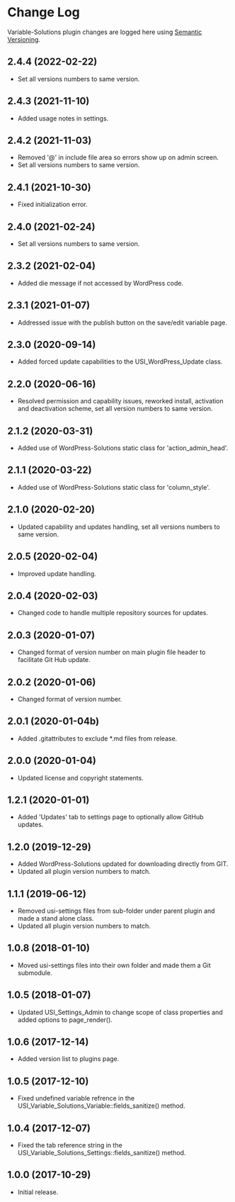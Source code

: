 # Change Log #

Variable-Solutions plugin changes are logged here using <a href="http://semver.org/">Semantic Versioning</a>.

## 2.4.4 (2022-02-22) ##
* Set all versions numbers to same version.

## 2.4.3 (2021-11-10) ##
* Added usage notes in settings.

## 2.4.2 (2021-11-03) ##
* Removed '@' in include file area so errors show up on admin screen.
* Set all versions numbers to same version.

## 2.4.1 (2021-10-30) ##
* Fixed initialization error.

## 2.4.0 (2021-02-24) ##
* Set all versions numbers to same version.

## 2.3.2 (2021-02-04) ##
* Added die message if not accessed by WordPress code.

## 2.3.1 (2021-01-07) ##
* Addressed issue with the publish button on the save/edit variable page.

## 2.3.0 (2020-09-14) ##
* Added forced update capabilities to the USI_WordPress_Update class.

## 2.2.0 (2020-06-16) ##
* Resolved permission and capability issues, reworked install, activation and deactivation scheme, set all version numbers to same version.

## 2.1.2 (2020-03-31) ##
* Added use of WordPress-Solutions static class for 'action_admin_head'.

## 2.1.1 (2020-03-22) ##
* Added use of WordPress-Solutions static class for 'column_style'.

## 2.1.0 (2020-02-20) ##
* Updated capability and updates handling, set all versions numbers to same version.

## 2.0.5 (2020-02-04) ##
* Improved update handling.

## 2.0.4 (2020-02-03) ##
* Changed code to handle multiple repository sources for updates.

## 2.0.3 (2020-01-07) ##
* Changed format of version number on main plugin file header to facilitate Git Hub update.

## 2.0.2 (2020-01-06) ##
* Changed format of version number.

## 2.0.1 (2020-01-04b) ##
* Added .gitattributes to exclude *.md files from release.

## 2.0.0 (2020-01-04) ##
* Updated license and copyright statements.

## 1.2.1 (2020-01-01) ##
* Added 'Updates' tab to settings page to optionally allow GitHub updates.

## 1.2.0 (2019-12-29) ##
* Added WordPress-Solutions updated for downloading directly from GIT.
* Updated all plugin version numbers to match.

## 1.1.1 (2019-06-12) ##
* Removed usi-settings files from sub-folder under parent plugin and made a stand alone class.
* Updated all plugin version numbers to match.

## 1.0.8 (2018-01-10) ##
* Moved usi-settings files into their own folder and made them a Git submodule.

## 1.0.5 (2018-01-07) ##
* Updated USI_Settings_Admin to change scope of class properties and added options to page_render().

## 1.0.6 (2017-12-14) ##
* Added version list to plugins page.

## 1.0.5 (2017-12-10) ##
* Fixed undefined variable refrence in the USI_Variable_Solutions_Variable::fields_sanitize() method.

## 1.0.4 (2017-12-07) ##
* Fixed the tab reference string in the USI_Variable_Solutions_Settings::fields_sanitize() method.

## 1.0.0 (2017-10-29) ##
* Initial release.

